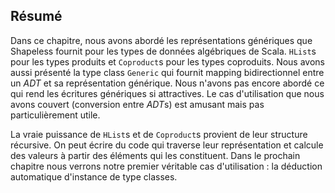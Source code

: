 ## Résumé

Dans ce chapitre, nous avons abordé les représentations génériques
que Shapeless fournit pour les types de données algébriques de Scala.
`HList`s pour les types produits et `Coproduct`s pour les types coproduits.
Nous avons aussi présenté la type class `Generic` qui fournit mapping bidirectionnel entre
un *ADT* et sa représentation générique.
Nous n'avons pas encore abordé ce qui rend les écritures génériques si attractives.
Le cas d'utilisation que nous avons couvert (conversion entre *ADT*s) est amusant
mais pas particulièrement utile.

La vraie puissance de `HList`s et de `Coproduct`s provient de leur structure récursive.
On peut écrire du code qui traverse leur représentation et calcule des valeurs à partir
des éléments qui les constituent.
Dans le prochain chapitre nous verrons notre premier véritable cas d'utilisation :
la déduction automatique d'instance de type classes.
